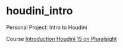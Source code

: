 # houdini_intro
Personal Project: Intro to Houdini

Course
[Introduction Houdini 15 on Pluralsight](https://app.pluralsight.com/library/courses/introduction-houdini-15-2334/table-of-contents)
